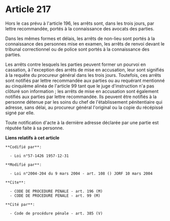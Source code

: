# Article 217

Hors le cas prévu à l'article 196, les arrêts sont, dans les trois jours, par lettre recommandée, portés à la connaissance
des avocats des parties.

Dans les mêmes formes et délais, les arrêts de non-lieu sont portés à la connaissance des personnes mise en examen, les
arrêts de renvoi devant le tribunal correctionnel ou de police sont portés à la connaissance des parties.

Les arrêts contre lesquels les parties peuvent former un pourvoi en cassation, à l'exception des arrêts de mise en
accusation, leur sont signifiés à la requête du procureur général dans les trois jours. Toutefois, ces arrêts sont notifiés
par lettre recommandée aux parties ou au requérant mentionné au cinquième alinéa de l'article 99 tant que le juge
d'instruction n'a pas clôturé son information ; les arrêts de mise en accusation sont également notifiés aux parties par
lettre recommandée. Ils peuvent être notifiés à la personne détenue par les soins du chef de l'établissement pénitentiaire
qui adresse, sans délai, au procureur général l'original ou la copie du récépissé signé par elle.

Toute notification d'acte à la dernière adresse déclarée par une partie est réputée faite à sa personne.

**Liens relatifs à cet article**

	**Codifié par**:

	  - Loi n°57-1426 1957-12-31

	**Modifié par**:

	  - Loi n°2004-204 du 9 mars 2004 - art. 108 () JORF 10 mars 2004

	**Cite**:

	  - CODE DE PROCEDURE PENALE - art. 196 (M)
	  - CODE DE PROCEDURE PENALE - art. 99 (M)

	**Cité par**:

	  - Code de procédure pénale - art. 385 (V)
